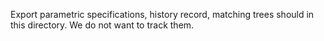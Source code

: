 Export parametric specifications, history record, matching trees should in this
directory. We do not want to track them.
